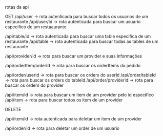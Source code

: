 rotas da api

GET
/api/user -> rota autenticada para buscar todos os usuarios de um restaurante
/api/user/id -> rota autenticada para buscar um usuario especifico de um restaaurante

/api/table/id -> rota autenticada para buscar uma table especifica de um restaurante
/api/table -> rota autenticada para buscar todas as tables de um restaurante

/api/provider/id -> rota para buscar um provider e suas informações

/api/orderItem/orderId -> rota para buscar os orderItems do pedido

/api/order/userId -> rota para buscar os orders do userId
/api/order/tableId -> rota para buscar os orders do tableId
/api/order/providerId -> rota para buscar os orders do provider

/api/item/id -> rota para buscar um item de um provider pelo id especifico
/api/item -> rota para buscar todos os item de um provider

DELETE

/api/item/id -> rota autenticada para deletar um item de um provider

/api/order/id -> rota para deletar um order de um usuario